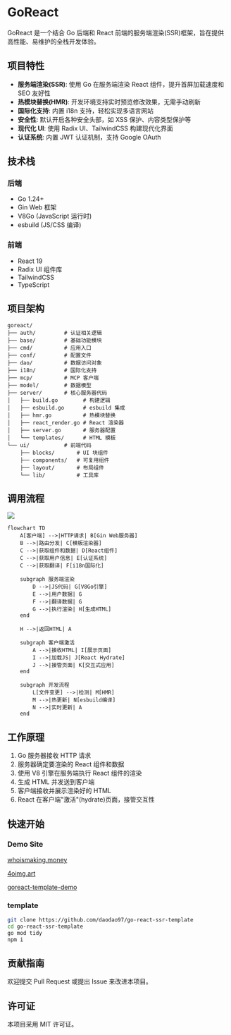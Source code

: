 # GoReact

GoReact 是一个结合 Go 后端和 React 前端的服务端渲染(SSR)框架，旨在提供高性能、易维护的全栈开发体验。

## 项目特性

- **服务端渲染(SSR)**: 使用 Go 在服务端渲染 React 组件，提升首屏加载速度和 SEO 友好性
- **热模块替换(HMR)**: 开发环境支持实时预览修改效果，无需手动刷新
- **国际化支持**: 内置 i18n 支持，轻松实现多语言网站
- **安全性**: 默认开启各种安全头部，如 XSS 保护、内容类型保护等
- **现代化 UI**: 使用 Radix UI、TailwindCSS 构建现代化界面
- **认证系统**: 内置 JWT 认证机制，支持 Google OAuth

## 技术栈

### 后端
- Go 1.24+
- Gin Web 框架
- V8Go (JavaScript 运行时)
- esbuild (JS/CSS 编译)

### 前端
- React 19
- Radix UI 组件库
- TailwindCSS
- TypeScript

## 项目架构

```
goreact/
├── auth/         # 认证相关逻辑
├── base/         # 基础功能模块
├── cmd/          # 应用入口
├── conf/         # 配置文件
├── dao/          # 数据访问对象
├── i18n/         # 国际化支持
├── mcp/          # MCP 客户端
├── model/        # 数据模型
├── server/       # 核心服务器代码
│   ├── build.go        # 构建逻辑
│   ├── esbuild.go      # esbuild 集成
│   ├── hmr.go          # 热模块替换
│   ├── react_render.go # React 渲染器
│   ├── server.go       # 服务器配置
│   └── templates/      # HTML 模板
└── ui/           # 前端代码
    ├── blocks/       # UI 块组件
    ├── components/   # 可复用组件
    ├── layout/       # 布局组件
    └── lib/          # 工具库
```

## 调用流程

![](https://mermaid.live/view#pako:eNptlO9P2kAYx_-Vy71Gw69i6YslKAoyMYuSLVnxRaVVSKA1tc3mrInsp_MXmyKbcf5AXUayDHRTWQDDP8Nd63_h0RPhBX3R9O75PM_z_d5dbxkmFFGCHJxLK68SSUHVQCwYlwF5Ajwqn-K1qvm7MgMGBp4Y4VjsmVWp4su3BhjmQykZvJBm8Y8ttF5E-6UZmjVso1a1YuYv0dpHlPtqgBEel4r4sIn__8XHu112hLLbVZQrmPX3rfoN2tnEexd4q2yAID8lCQmNzvdLyJeIuFaziLMVA4zyVvncqmTNf3WzftwPb9atCtEyxqdcrIwObu_2P6DNwgNJ34v67LwqLCQBNUWMU8U02n6CdsXIdKt-Zp5kDRDin7MhBTX28O72TBcbtTGqsOMn1A2P0bCtqE84ZIfx519WcZMKMECYN_PHeO1LOBadeGgkyWKv-DA128yjg6M2ZYBAX2-Pm4qbq_iq3m0boG23f-L8DS0wzqPLPfO8dle8vjs87fE3bqNo_cS6vY1MGyBC9wqEl0RV0KQeMtIpapaLtIwBnvKt2nmrtoMaOVTLk1Xqb6iruLFKjhG-zpqljW7lCR4XPrWPTO47PriiJxSfreLrDQNE-XB0qkdFlC74uz-ExIULA0zy0uKsnkqLZqNANqEHnaTWykf4202HDjzqgw6YkdSMkBLJL7Pcno5DLSllpDjkyKcozQl6WovDuLxCUEHXlOklOQE5TdUlB1QVfT4JuTkhvUhG-oJI1iqYEojLTAdZEOSXivI4nFfbnR6ySX9JHVF0WYOcy--0Ycgtw9eQY1zeQYYdYofcjNfvZliPAy4RyO0cZDw-Mut3MU6XZ4hZccA3dnnnoM_jZFgvSzLdfq_P53VASUxpihql94F9LazcA0_Rtd8)

```mermaid
flowchart TD
    A[客户端] -->|HTTP请求| B[Gin Web服务器]
    B -->|路由分发| C[模板渲染器]
    C -->|获取组件和数据| D[React组件]
    C -->|获取用户信息| E[认证系统]
    C -->|获取翻译| F[i18n国际化]
    
    subgraph 服务端渲染
        D -->|JS代码| G[V8Go引擎]
        E -->|用户数据| G
        F -->|翻译数据| G
        G -->|执行渲染| H[生成HTML]
    end
    
    H -->|返回HTML| A
    
    subgraph 客户端激活
        A -->|接收HTML| I[展示页面]
        I -->|加载JS| J[React Hydrate]
        J -->|接管页面| K[交互式应用]
    end
    
    subgraph 开发流程
        L[文件变更] -->|检测| M[HMR]
        M -->|热更新| N[esbuild编译]
        N -->|实时更新| A
    end
```

## 工作原理

1. Go 服务器接收 HTTP 请求
2. 服务器确定要渲染的 React 组件和数据
3. 使用 V8 引擎在服务端执行 React 组件的渲染
4. 生成 HTML 并发送到客户端
5. 客户端接收并展示渲染好的 HTML
6. React 在客户端"激活"(hydrate)页面，接管交互性

## 快速开始

### Demo Site

[whoismaking.money](https://whoismaking.money)

[4oimg.art](https://4oimg.art)

[goreact-template-demo](https://gossr.daodao.run)

### template

```bash
git clone https://github.com/daodao97/go-react-ssr-template
cd go-react-ssr-template
go mod tidy
npm i 
```

## 贡献指南

欢迎提交 Pull Request 或提出 Issue 来改进本项目。

## 许可证

本项目采用 MIT 许可证。
